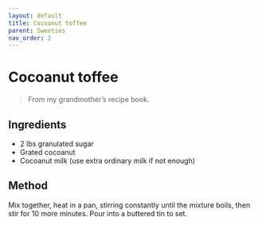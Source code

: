 ```yaml
---
layout: default
title: Cocoanut toffee
parent: Sweeties
nav_order: 2
---
```


# Cocoanut toffee

> From my grandmother’s recipe book.

## Ingredients

* 2 lbs granulated sugar
* Grated cocoanut
* Cocoanut milk (use extra ordinary milk if not enough)

## Method

Mix together, heat in a pan, stirring constantly until the mixture 
boils, then stir for 10 more minutes. Pour into a buttered tin to set.
